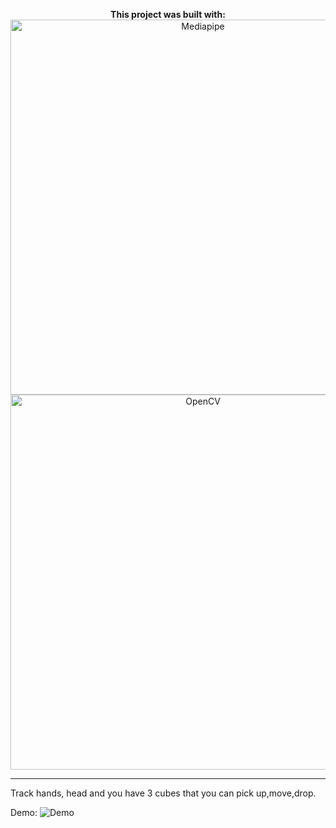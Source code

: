 <p align="center">
  <strong>This project was built with:</strong><br>
  <img src="https://images.viblo.asia/d70d57f3-6756-47cd-a942-249cc1a7da82.png" alt="Mediapipe" width="600">
  <img src="https://miro.medium.com/v2/resize:fit:954/1*HBOmuBdmml4HzEJ5uWRmbQ.png" alt="OpenCV" width="600">

  ---
  Track hands, head and you have 3 cubes that you can pick up,move,drop.

  Demo:
  ![Demo](https://github.com/user-attachments/assets/0b0c8727-d6ed-4fb4-af4a-99c68985de98)

  
</p>
